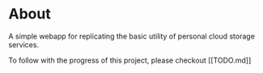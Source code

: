 # About 

A simple webapp for replicating the basic utility of personal cloud storage services. 

To follow with the progress of this project, please checkout [[TODO.md]]